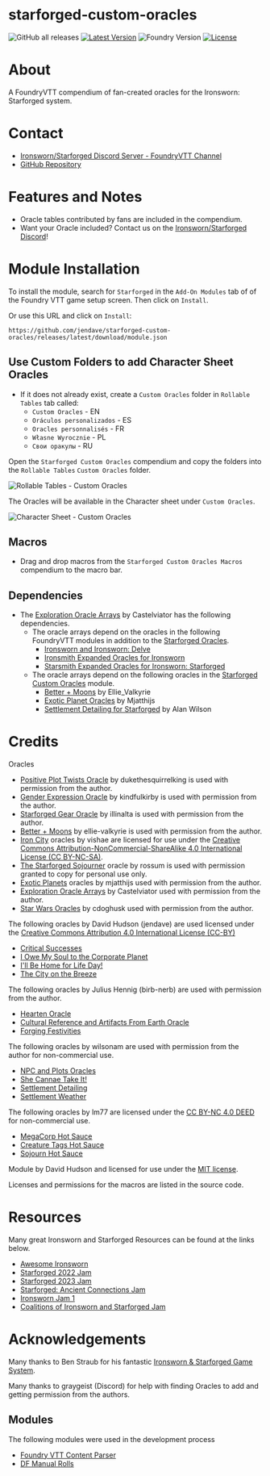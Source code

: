 # starforged-custom-oracles

![GitHub all releases](https://img.shields.io/github/downloads/jendave/starforged-custom-oracles/total)
[![Latest Version](https://img.shields.io/github/v/release/jendave/starforged-custom-oracles?display_name=tag&sort=semver&label=Latest%20Version)](https://github.com/jendave/starforged-custom-oracles/releases/latest)
![Foundry Version](https://img.shields.io/endpoint?url=https://foundryshields.com/version?url=https%3A%2F%2Fraw.githubusercontent.com%2Fjendave%2Fstarforged-custom-oracles%2Fmain%2Fmodule.json)
[![License](https://img.shields.io/github/license/jendave/starforged-custom-oracles)](LICENSE)

# About
A FoundryVTT compendium of fan-created oracles for the Ironsworn: Starforged system.

# Contact
* [Ironsworn/Starforged Discord Server - FoundryVTT Channel](https://discord.com/channels/437120373436186625/867434336201605160)
* [GitHub Repository](https://github.com/jendave/starforged-custom-oracles)

# Features and Notes
* Oracle tables contributed by fans are included in the compendium.
* Want your Oracle included? Contact us on the [Ironsworn/Starforged Discord](https://discord.com/channels/437120373436186625/867434336201605160)!

# Module Installation
To install the module, search for `Starforged` in the `Add-On Modules` tab of of the Foundry VTT game setup screen. Then click on `Install`.

Or use this URL and click on `Install`:

```
https://github.com/jendave/starforged-custom-oracles/releases/latest/download/module.json
```

## Use Custom Folders to add Character Sheet Oracles 
* If it does not already exist, create a `Custom Oracles` folder in `Rollable Tables` tab called:
  * `Custom Oracles` - EN
  * `Oráculos personalizados` - ES
  * `Oracles personnalisés` - FR
  * `Własne Wyrocznie` - PL
  * `Свои оракулы` - RU

Open the `Starforged Custom Oracles` compendium and copy the folders into the `Rollable Tables` `Custom Oracles` folder.

![Rollable Tables - Custom Oracles](./docs/custom-oracles-rollable-tables.jpg)

The Oracles will be available in the Character sheet under `Custom Oracles`.

![Character Sheet - Custom Oracles](./docs/custom-oracles-character-sheet.jpg)

## Macros
* Drag and drop macros from the `Starforged Custom Oracles Macros` compendium to the macro bar.

## Dependencies
* The [Exploration Oracle Arrays](https://castelviator.itch.io/exploration-oracle-arrays) by Castelviator has the following dependencies.
  * The oracle arrays depend on the oracles in the following FoundryVTT modules in addition to the [Starforged Oracles](https://foundryvtt.com/packages/foundry-ironsworn).
    * [Ironsworn and Ironsworn: Delve](https://foundryvtt.com/packages/foundry-ironsworn)
    * [Ironsmith Expanded Oracles for Ironsworn](https://foundryvtt.com/packages/ironsmith-expanded-oracles)
    * [Starsmith Expanded Oracles for Ironsworn: Starforged](https://foundryvtt.com/packages/starsmith-expanded-oracles)
  * The oracle arrays depend on the following oracles in the [Starforged Custom Oracles](https://foundryvtt.com/packages/starforged-custom-oracles) module.
    * [Better + Moons](https://ellie-valkyrie.itch.io/sfbm) by Ellie_Valkyrie
    * [Exotic Planet Oracles](https://mjatthijs.itch.io/exoticplanetoracles) by Mjatthijs
    * [Settlement Detailing for Starforged](https://wilsonam.itch.io/settlement-detailing-for-starforged) by Alan Wilson

# Credits
Oracles
* [Positive Plot Twists Oracle](https://discord.com/channels/437120373436186625/473169644698468352/1128160532113932349) by dukethesquirrelking is used with permission from the author.
* [Gender Expression Oracle](https://gender-oracle.neocities.org) by kindfulkirby is used with permission from the author.
* [Starforged Gear Oracle](https://illinalta.itch.io/starforged-gear-oracle) by illinalta is used with permission from the author.
* [Better + Moons](https://ellie-valkyrie.itch.io/sfbm) by ellie-valkyrie is used with permission from the author.
* [Iron City](https://vishae.itch.io/ironcity-district-generator) oracles by vishae are licensed for use under the [Creative Commons Attribution-NonCommercial-ShareAlike 4.0 International License (CC BY-NC-SA)](https://creativecommons.org/licenses/by-nc-sa/4.0/).
* [The Starforged Sojourner](https://rossum.itch.io/the-starforged-sojourner) oracle by rossum is used with permission granted to copy for personal use only.
* [Exotic Planets](https://mjatthijs.itch.io/exoticplanetoracles) oracles by mjatthijs used with permission from the author.
* [Exploration Oracle Arrays](https://castelviator.itch.io/exploration-oracle-arrays) by Castelviator used with permission from the author.
* [Star Wars Oracles](https://cdoghusk.itch.io/star-wars-oracles-for-solo-co-op-roleplay) by cdoghusk used with permission from the author.

The following oracles by David Hudson (jendave) are used licensed under the [Creative Commons Attribution 4.0 International License (CC-BY)](https://creativecommons.org/licenses/by/4.0/)
* [Critical Successes](https://jendave.itch.io/critical-success-oracles)
* [I Owe My Soul to the Corporate Planet](https://jendave.itch.io/i-owe-my-soul-to-the-corporate-planet)
* [I'll Be Home for Life Day!](https://jendave.itch.io/ill-be-home-for-life-day)
* [The City on the Breeze](https://jendave.itch.io/the-city-on-the-breeze)

The following oracles by Julius Hennig (birb-nerb) are used with permission from the author.
* [Hearten Oracle](https://birb-nerb.itch.io/hearten-oracle)
* [Cultural Reference and Artifacts From Earth Oracle](https://birb-nerb.itch.io/cultural-references-and-artifacts-from-earth-oracle-for-ironsworn-starforged)
* [Forging Festivities](https://birb-nerb.itch.io/forging-festivities-oracle-starforged) 

The following oracles by wilsonam are used with permission from the author for non-commercial use.
* [NPC and Plots Oracles](https://wilsonam.itch.io/npcs-and-plots-for-starforged) 
* [She Cannae Take It!](https://wilsonam.itch.io/she-cannae-take-it)
* [Settlement Detailing](https://wilsonam.itch.io/settlement-detailing-for-starforged)
* [Settlement Weather](https://wilsonam.itch.io/settlement-weather-oracles-for-starforged)

The following oracles by lm77 are licensed under the [CC BY-NC 4.0 DEED](https://creativecommons.org/licenses/by-nc/4.0/deed.en_) for non-commercial use.
* [MegaCorp Hot Sauce](https://abalone-cushion-e6c.notion.site/MegaCorp-Hot-Sauce-214602dd86d04a5887f6c28ba879660c) 
* [Creature Tags Hot Sauce](https://abalone-cushion-e6c.notion.site/Creature-Tags-Hot-Sauce-eae6966d71524611a17e68a4d425ba9b)
* [Sojourn Hot Sauce](https://abalone-cushion-e6c.notion.site/Soujourn-Hot-Sauce-Oracle-03997a33bea84fa68fa0c61a919fb875)

Module by David Hudson and licensed for use under the [MIT license](https://opensource.org/license/mit/).

Licenses and permissions for the macros are listed in the source code.

# Resources
Many great Ironsworn and Starforged Resources can be found at the links below.
* [Awesome Ironsworn](https://github.com/Billiam/awesome-ironsworn)
* [Starforged 2022 Jam](https://itch.io/jam/starforged-2022-jam)
* [Starforged 2023 Jam](https://itch.io/jam/starforged-2023-jam)
* [Starforged: Ancient Connections Jam](https://itch.io/jam/starforged-ancient-connections/entries)
* [Ironsworn Jam 1](https://itch.io/jam/ironsworn-jam-1/entries)
* [Coalitions of Ironsworn and Starforged Jam](https://itch.io/jam/coalitions-of-ironsworn-and-starforged)

# Acknowledgements
Many thanks to Ben Straub for his fantastic [Ironsworn & Starforged Game System](https://foundryvtt.com/packages/foundry-ironsworn).

Many thanks to graygeist (Discord) for help with finding Oracles to add and getting permission from the authors.

## Modules
The following modules were used in the development process
* [Foundry VTT Content Parser](https://foundryvtt.com/packages/foundry-vtt-content-parser)
* [DF Manual Rolls](https://foundryvtt.com/packages/df-manual-rolls)
